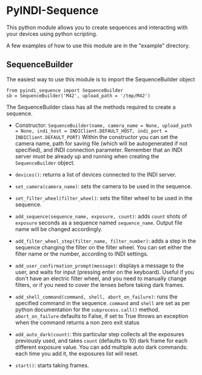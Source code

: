 # PyINDI-Sequence

This python module allows you to create sequences and interacting with your devices using python scripting.

A few examples of how to use this module are in the "example" directory.

## SequenceBuilder

The easiest way to use this module is to import the SequenceBuilder object
```
from pyindi_sequence import SequenceBuilder
sb = SequenceBuilder('M42', upload_path = '/tmp/M42')
```

The SequenceBuilder class has all the methods required to create a sequence.

 * Constructor: `SequenceBuilder(name, camera_name = None, upload_path = None, indi_host = INDIClient.DEFAULT_HOST, indi_port = INDIClient.DEFAULT_PORT)`
Within the constructor you can set the camera name, path for saving file (which will be autogenerated if not specified), and INDI connection parameter.
Remember that an INDI server must be already up and running when creating the `SequenceBuilder` object.

 * `devices()`: returns a list of devices connected to the INDI server.
 * `set_camera(camera_name)`: sets the camera to be used in the sequence.
 * `set_filter_wheel(filter_wheel)`: sets the filter wheel to be used in the sequence.
 * `add_sequence(sequence_name, exposure, count)`: adds `count` shots of `exposure` seconds as a sequence named `sequence_name`. Output file name will be changed accordingly.
 * `add_filter_wheel_step(filter_name, filter_number)`: adds a step in the sequence changing the filter on the filter wheel. You can set either the filter name or the number, according to INDI settings.
 * `add_user_confirmation_prompt(message)`: displays a message to the user, and waits for input (pressing enter on the keyboard). Useful if you don't have an electric filter wheel, and you need to manually change filters, or if you need to cover the lenses before taking dark frames.
 * `add_shell_command(command, shell, abort_on_failure)`: runs the specified command in the sequence. `command` and `shell` are set as per python documentation for the `subprocess.call()` method. `abort_on_failure` defaults to False, if set to True throws an exception when the command returns a non zero exit status
 * `add_auto_dark(count)`: this particular step collects all the exposures previously used, and takes `count` (defaults to 10) dark frame for each different exposure value. You can add multiple auto dark commands: each time you add it, the exposures list will reset.
 * `start()`: starts taking frames.



